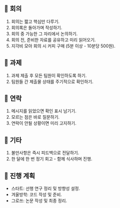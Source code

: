 ## 📝 회의
1. 회의는 짧고 핵심만 다루기.
2. 회의록은 돌아가며 작성하기.
3. 회의 중 가능한 그 자리에서 논의하기.
4. 회의 전, 준비한 자료를 공유하고 미리 읽어오기.
5. 지각비 모아 회의 시 커피 구매 (5분 이상 - 10분당 500원).

## 📂 과제
1. 과제 제출 후 모든 팀원이 확인하도록 하기.
2. 팀원들 간 제출물 상태를 주기적으로 확인하기.

## 📱 연락
1. 메시지를 읽었으면 확인 표시 남기기.
2. 모르는 점은 바로 질문하기.
3. 연락이 안될 상황이면 미리 고지하기.

## 💬 기타
1. 불만사항은 즉시 피드백으로 전달하기.
2. 한 달에 한 번 정기 회고 - 함께 식사하며 진행.

## 🚀 진행 계획
- 스타트: 선행 연구 정리 및 방향성 설정.
- 겨울방학: 코드 작성 및 준비.
- 그로쓰: 논문 작성 및 최종 정리.